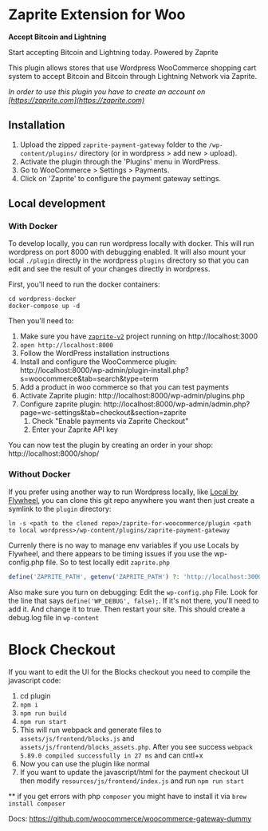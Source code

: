 # Zaprite Extension for Woo

**Accept Bitcoin and Lightning**

Start accepting Bitcoin and Lightning today. Powered by Zaprite

This plugin allows stores that use Wordpress WooCommerce shopping cart system to accept Bitcoin and Bitcoin through Lightning Network via Zaprite.

_In order to use this plugin you have to create an account on [https://zaprite.com](https://zaprite.com)_

## Installation

1. Upload the zipped `zaprite-payment-gateway` folder to the `/wp-content/plugins/` directory (or in wordpress > add new > upload).
2. Activate the plugin through the 'Plugins' menu in WordPress.
3. Go to WooCommerce > Settings > Payments.
4. Click on 'Zaprite' to configure the payment gateway settings.

## Local development

### With Docker

To develop locally, you can run wordpress locally with docker. This will run wordpress on port 8000 with debugging enabled. It will also mount your local `./plugin` directly in the wordpress `plugins` directory so that you can edit and see the result of your changes directly in wordpress.

First, you'll need to run the docker containers:

```
cd wordpress-docker
docker-compose up -d
```

Then you'll need to:

1. Make sure you have [`zaprite-v2`](https://github.com/ZapriteApp/zaprite-v2) project running on http://localhost:3000
1. `open http://localhost:8000`
1. Follow the WordPress installation instructions
1. Install and configure the WooCommerce plugin: http://localhost:8000/wp-admin/plugin-install.php?s=woocommerce&tab=search&type=term
1. Add a product in woo commerce so that you can test payments
1. Activate Zaprite plugin: http://localhost:8000/wp-admin/plugins.php
1. Configure zaprite plugin: http://localhost:8000/wp-admin/admin.php?page=wc-settings&tab=checkout&section=zaprite
   1. Check "Enable payments via Zaprite Checkout"
   1. Enter your Zaprite API key

You can now test the plugin by creating an order in your shop: http://localhost:8000/shop/

### Without Docker

If you prefer using another way to run Wordpress locally, like [Local by Flywheel](https://localwp.com/), you can clone this git repo anywhere you want then just create a symlink to the `plugin` directory:

```
ln -s <path to the cloned repo>/zaprite-for-woocommerce/plugin <path to local wordpress>/wp-content/plugins/zaprite-payment-gateway
```

Currenly there is no way to manage env variables if you use Locals by Flywheel, and there appears to be timing issues if you use the wp-config.php file. So to test locally edit `zaprite.php`
```php
define('ZAPRITE_PATH', getenv('ZAPRITE_PATH') ?: 'http://localhost:3000' );
```


Also make sure you turn on debugging: Edit the `wp-config.php` File. Look for the line that says `define('WP_DEBUG', false);`. If it's not there, you'll need to add it. And change it to true. Then restart your site. This should create a debug.log file in `wp-content`

Block Checkout
=============

If you want to edit the UI for the Blocks checkout you need to
compile the javascript code:

1. cd plugin
2. `npm i`
3. `npm run build`
4. `npm run start`
5. This will run webpack and generate files to `assets/js/frontend/blocks.js` and `assets/js/frontend/blocks_assets.php`. After you see success `webpack 5.89.0 compiled successfully in 27 ms` and can cntl+x
6. Now you can use the plugin like normal
7. If you want to update the javascript/html for the payment checkout UI then modify `resources/js/frontend/index.js` and run `npm run start`

** if you get errors with php `composer` you might have to install it via `brew install composer`

Docs: https://github.com/woocommerce/woocommerce-gateway-dummy